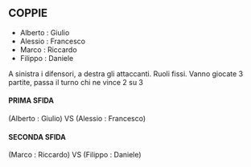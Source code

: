 ## COPPIE

 - Alberto : Giulio
 - Alessio : Francesco
 - Marco : Riccardo
 - Filippo : Daniele

A sinistra i difensori, a destra gli attaccanti. Ruoli fissi.
Vanno giocate 3 partite, passa il turno chi ne vince 2 su 3

#### PRIMA SFIDA
(Alberto : Giulio) VS (Alessio : Francesco)  

#### SECONDA SFIDA
(Marco : Riccardo) VS (Filippo : Daniele)

